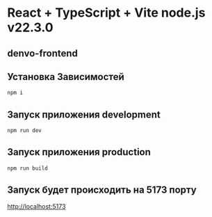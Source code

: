# React + TypeScript + Vite node.js v22.3.0

## denvo-frontend

## Установка Зависимостей

```bash
npm i
```

## Запуск приложения development

```bash
npm run dev
```

## Запуск приложения production

```bash
npm run build
```

## Запуск будет происходить на 5173 порту

<http://localhost:5173>
